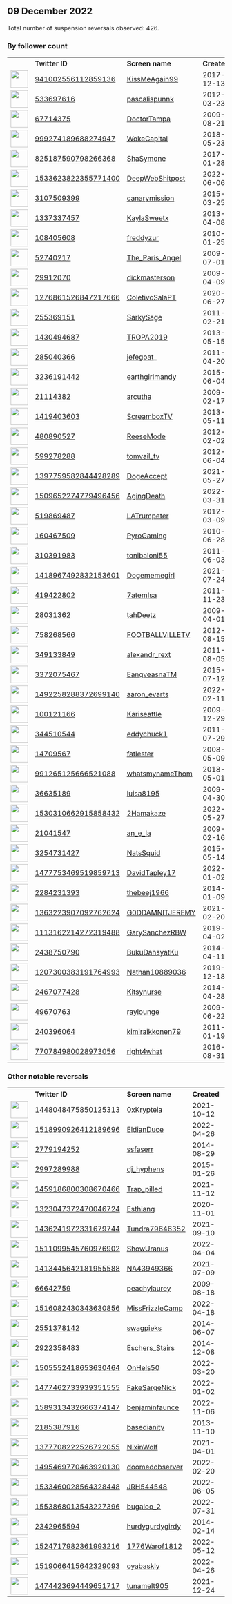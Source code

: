 
## 09 December 2022
Total number of suspension reversals observed: 426.

### By follower count
<table><tr><th></th><th align="left">Twitter ID</th><th align="left">Screen name</th>
<th align="left">Created</th><th align="left">Status</th><th align="left">Suspended</th><th align="left">Followers</th>
<tr><td><a href="https://pbs.twimg.com/profile_images/1455207188981555204/rR9GAXTY_normal.jpg"><img src="https://pbs.twimg.com/profile_images/1455207188981555204/rR9GAXTY_normal.jpg" width="40px" height="40px" align="center"/></a></td><td><a href="https://twitter.com/intent/user?user_id=941002556112859136">941002556112859136</a></td><td><a href="https://twitter.com/KissMeAgain99">KissMeAgain99</a></td><td>2017-12-13</td><td align="center"></td><td>2022-09-23</td><td>246863</td></tr>
<tr><td><a href="https://pbs.twimg.com/profile_images/1646941734864314368/K7HmIL3d_normal.jpg"><img src="https://pbs.twimg.com/profile_images/1646941734864314368/K7HmIL3d_normal.jpg" width="40px" height="40px" align="center"/></a></td><td><a href="https://twitter.com/intent/user?user_id=533697616">533697616</a></td><td><a href="https://twitter.com/pascalispunnk">pascalispunnk</a></td><td>2012-03-23</td><td align="center"></td><td></td><td>67368</td></tr>
<tr><td><a href="https://pbs.twimg.com/profile_images/1625200758978146304/4EHIdmgf_normal.jpg"><img src="https://pbs.twimg.com/profile_images/1625200758978146304/4EHIdmgf_normal.jpg" width="40px" height="40px" align="center"/></a></td><td><a href="https://twitter.com/intent/user?user_id=67714375">67714375</a></td><td><a href="https://twitter.com/DoctorTampa">DoctorTampa</a></td><td>2009-08-21</td><td align="center"></td><td></td><td>58682</td></tr>
<tr><td><a href="https://pbs.twimg.com/profile_images/1273319766225272832/IPWNNme6_normal.jpg"><img src="https://pbs.twimg.com/profile_images/1273319766225272832/IPWNNme6_normal.jpg" width="40px" height="40px" align="center"/></a></td><td><a href="https://twitter.com/intent/user?user_id=999274189688274947">999274189688274947</a></td><td><a href="https://twitter.com/WokeCapital">WokeCapital</a></td><td>2018-05-23</td><td align="center"></td><td></td><td>41459</td></tr>
<tr><td><a href="https://pbs.twimg.com/profile_images/1602212029456125952/xXpKM0D3_normal.jpg"><img src="https://pbs.twimg.com/profile_images/1602212029456125952/xXpKM0D3_normal.jpg" width="40px" height="40px" align="center"/></a></td><td><a href="https://twitter.com/intent/user?user_id=825187590798266368">825187590798266368</a></td><td><a href="https://twitter.com/ShaSymone">ShaSymone</a></td><td>2017-01-28</td><td align="center"></td><td></td><td>34300</td></tr>
<tr><td><a href="https://pbs.twimg.com/profile_images/1636129797095976961/i_hzR6SP_normal.jpg"><img src="https://pbs.twimg.com/profile_images/1636129797095976961/i_hzR6SP_normal.jpg" width="40px" height="40px" align="center"/></a></td><td><a href="https://twitter.com/intent/user?user_id=1533623822355771400">1533623822355771400</a></td><td><a href="https://twitter.com/DeepWebShitpost">DeepWebShitpost</a></td><td>2022-06-06</td><td align="center"></td><td>2022-09-05</td><td>29280</td></tr>
<tr><td><a href="https://pbs.twimg.com/profile_images/876730611683086336/6GNIJunB_normal.jpg"><img src="https://pbs.twimg.com/profile_images/876730611683086336/6GNIJunB_normal.jpg" width="40px" height="40px" align="center"/></a></td><td><a href="https://twitter.com/intent/user?user_id=3107509399">3107509399</a></td><td><a href="https://twitter.com/canarymission">canarymission</a></td><td>2015-03-25</td><td align="center"></td><td>2022-12-08</td><td>27834</td></tr>
<tr><td><a href="https://pbs.twimg.com/profile_images/1626273480655208453/FVYFNhgO_normal.jpg"><img src="https://pbs.twimg.com/profile_images/1626273480655208453/FVYFNhgO_normal.jpg" width="40px" height="40px" align="center"/></a></td><td><a href="https://twitter.com/intent/user?user_id=1337337457">1337337457</a></td><td><a href="https://twitter.com/KaylaSweetx">KaylaSweetx</a></td><td>2013-04-08</td><td align="center"></td><td></td><td>27101</td></tr>
<tr><td><a href="https://pbs.twimg.com/profile_images/512772477563305984/j5pnCZZy_normal.jpeg"><img src="https://pbs.twimg.com/profile_images/512772477563305984/j5pnCZZy_normal.jpeg" width="40px" height="40px" align="center"/></a></td><td><a href="https://twitter.com/intent/user?user_id=108405608">108405608</a></td><td><a href="https://twitter.com/freddyzur">freddyzur</a></td><td>2010-01-25</td><td align="center"></td><td>2022-11-24</td><td>26696</td></tr>
<tr><td><a href="https://pbs.twimg.com/profile_images/1489564165/image_normal.jpg"><img src="https://pbs.twimg.com/profile_images/1489564165/image_normal.jpg" width="40px" height="40px" align="center"/></a></td><td><a href="https://twitter.com/intent/user?user_id=52740217">52740217</a></td><td><a href="https://twitter.com/The_Paris_Angel">The_Paris_Angel</a></td><td>2009-07-01</td><td align="center"></td><td></td><td>25345</td></tr>
<tr><td><a href="https://pbs.twimg.com/profile_images/130045270/dickhead-shirt_normal.jpg"><img src="https://pbs.twimg.com/profile_images/130045270/dickhead-shirt_normal.jpg" width="40px" height="40px" align="center"/></a></td><td><a href="https://twitter.com/intent/user?user_id=29912070">29912070</a></td><td><a href="https://twitter.com/dickmasterson">dickmasterson</a></td><td>2009-04-09</td><td align="center"></td><td></td><td>24629</td></tr>
<tr><td><a href="https://pbs.twimg.com/profile_images/1555608242427936770/0V2M-ih5_normal.jpg"><img src="https://pbs.twimg.com/profile_images/1555608242427936770/0V2M-ih5_normal.jpg" width="40px" height="40px" align="center"/></a></td><td><a href="https://twitter.com/intent/user?user_id=1276861526847217666">1276861526847217666</a></td><td><a href="https://twitter.com/ColetivoSalaPT">ColetivoSalaPT</a></td><td>2020-06-27</td><td align="center"></td><td>2022-09-16</td><td>22553</td></tr>
<tr><td><a href="https://pbs.twimg.com/profile_images/1531425314886193152/o41f7jZB_normal.jpg"><img src="https://pbs.twimg.com/profile_images/1531425314886193152/o41f7jZB_normal.jpg" width="40px" height="40px" align="center"/></a></td><td><a href="https://twitter.com/intent/user?user_id=255369151">255369151</a></td><td><a href="https://twitter.com/SarkySage">SarkySage</a></td><td>2011-02-21</td><td align="center"></td><td>2022-09-20</td><td>21310</td></tr>
<tr><td><a href="https://pbs.twimg.com/profile_images/1624654607086485504/BLcKXTui_normal.jpg"><img src="https://pbs.twimg.com/profile_images/1624654607086485504/BLcKXTui_normal.jpg" width="40px" height="40px" align="center"/></a></td><td><a href="https://twitter.com/intent/user?user_id=1430494687">1430494687</a></td><td><a href="https://twitter.com/TROPA2019">TROPA2019</a></td><td>2013-05-15</td><td align="center"></td><td>2022-11-24</td><td>21009</td></tr>
<tr><td><a href="https://pbs.twimg.com/profile_images/1476918171672223796/N_heVdct_normal.jpg"><img src="https://pbs.twimg.com/profile_images/1476918171672223796/N_heVdct_normal.jpg" width="40px" height="40px" align="center"/></a></td><td><a href="https://twitter.com/intent/user?user_id=285040366">285040366</a></td><td><a href="https://twitter.com/jefegoat_">jefegoat_</a></td><td>2011-04-20</td><td align="center"></td><td>2022-03-26</td><td>20807</td></tr>
<tr><td><a href="https://pbs.twimg.com/profile_images/1645442225403199491/GwtH70o7_normal.jpg"><img src="https://pbs.twimg.com/profile_images/1645442225403199491/GwtH70o7_normal.jpg" width="40px" height="40px" align="center"/></a></td><td><a href="https://twitter.com/intent/user?user_id=3236191442">3236191442</a></td><td><a href="https://twitter.com/earthgirlmandy">earthgirlmandy</a></td><td>2015-06-04</td><td align="center"></td><td>2022-12-05</td><td>17951</td></tr>
<tr><td><a href="https://pbs.twimg.com/profile_images/1056225141183692800/4cKqgFgb_normal.jpg"><img src="https://pbs.twimg.com/profile_images/1056225141183692800/4cKqgFgb_normal.jpg" width="40px" height="40px" align="center"/></a></td><td><a href="https://twitter.com/intent/user?user_id=21114382">21114382</a></td><td><a href="https://twitter.com/arcutha">arcutha</a></td><td>2009-02-17</td><td align="center"></td><td>2022-10-29</td><td>17297</td></tr>
<tr><td><a href="https://pbs.twimg.com/profile_images/1569745061302226945/nbe1030S_normal.jpg"><img src="https://pbs.twimg.com/profile_images/1569745061302226945/nbe1030S_normal.jpg" width="40px" height="40px" align="center"/></a></td><td><a href="https://twitter.com/intent/user?user_id=1419403603">1419403603</a></td><td><a href="https://twitter.com/ScreamboxTV">ScreamboxTV</a></td><td>2013-05-11</td><td align="center"></td><td>2022-12-01</td><td>16751</td></tr>
<tr><td><a href="https://pbs.twimg.com/profile_images/1104559576056295429/56_tgwmN_normal.jpg"><img src="https://pbs.twimg.com/profile_images/1104559576056295429/56_tgwmN_normal.jpg" width="40px" height="40px" align="center"/></a></td><td><a href="https://twitter.com/intent/user?user_id=480890527">480890527</a></td><td><a href="https://twitter.com/ReeseMode">ReeseMode</a></td><td>2012-02-02</td><td align="center"></td><td></td><td>16218</td></tr>
<tr><td><a href="https://pbs.twimg.com/profile_images/1604642008231976960/hGD_KZDI_normal.jpg"><img src="https://pbs.twimg.com/profile_images/1604642008231976960/hGD_KZDI_normal.jpg" width="40px" height="40px" align="center"/></a></td><td><a href="https://twitter.com/intent/user?user_id=599278288">599278288</a></td><td><a href="https://twitter.com/tomvail_tv">tomvail_tv</a></td><td>2012-06-04</td><td align="center"></td><td></td><td>13298</td></tr>
<tr><td><a href="https://pbs.twimg.com/profile_images/1637652263651930112/ToFFAc09_normal.jpg"><img src="https://pbs.twimg.com/profile_images/1637652263651930112/ToFFAc09_normal.jpg" width="40px" height="40px" align="center"/></a></td><td><a href="https://twitter.com/intent/user?user_id=1397759582844428289">1397759582844428289</a></td><td><a href="https://twitter.com/DogeAccept">DogeAccept</a></td><td>2021-05-27</td><td align="center"></td><td>2022-12-05</td><td>13064</td></tr>
<tr><td><a href="https://pbs.twimg.com/profile_images/1591572666204540928/ziphlkli_normal.png"><img src="https://pbs.twimg.com/profile_images/1591572666204540928/ziphlkli_normal.png" width="40px" height="40px" align="center"/></a></td><td><a href="https://twitter.com/intent/user?user_id=1509652274779496456">1509652274779496456</a></td><td><a href="https://twitter.com/AgingDeath">AgingDeath</a></td><td>2022-03-31</td><td align="center"></td><td>2022-11-27</td><td>12572</td></tr>
<tr><td><a href="https://pbs.twimg.com/profile_images/1074376525498114049/Gx7_xsyC_normal.jpg"><img src="https://pbs.twimg.com/profile_images/1074376525498114049/Gx7_xsyC_normal.jpg" width="40px" height="40px" align="center"/></a></td><td><a href="https://twitter.com/intent/user?user_id=519869487">519869487</a></td><td><a href="https://twitter.com/LATrumpeter">LATrumpeter</a></td><td>2012-03-09</td><td align="center"></td><td>2022-10-29</td><td>12053</td></tr>
<tr><td><a href="https://pbs.twimg.com/profile_images/1354889270482399235/qA_1FaLO_normal.jpg"><img src="https://pbs.twimg.com/profile_images/1354889270482399235/qA_1FaLO_normal.jpg" width="40px" height="40px" align="center"/></a></td><td><a href="https://twitter.com/intent/user?user_id=160467509">160467509</a></td><td><a href="https://twitter.com/PyroGaming">PyroGaming</a></td><td>2010-06-28</td><td align="center"></td><td></td><td>9895</td></tr>
<tr><td><a href="https://pbs.twimg.com/profile_images/1648779937501814787/5NWQzdoj_normal.jpg"><img src="https://pbs.twimg.com/profile_images/1648779937501814787/5NWQzdoj_normal.jpg" width="40px" height="40px" align="center"/></a></td><td><a href="https://twitter.com/intent/user?user_id=310391983">310391983</a></td><td><a href="https://twitter.com/tonibaloni55">tonibaloni55</a></td><td>2011-06-03</td><td align="center"></td><td></td><td>8891</td></tr>
<tr><td><a href="https://pbs.twimg.com/profile_images/1507341477240000515/gorjTQs9_normal.jpg"><img src="https://pbs.twimg.com/profile_images/1507341477240000515/gorjTQs9_normal.jpg" width="40px" height="40px" align="center"/></a></td><td><a href="https://twitter.com/intent/user?user_id=1418967492832153601">1418967492832153601</a></td><td><a href="https://twitter.com/Dogememegirl">Dogememegirl</a></td><td>2021-07-24</td><td align="center"></td><td>2022-12-05</td><td>8798</td></tr>
<tr><td><a href="https://pbs.twimg.com/profile_images/1649692256855531520/BdcSAxQw_normal.jpg"><img src="https://pbs.twimg.com/profile_images/1649692256855531520/BdcSAxQw_normal.jpg" width="40px" height="40px" align="center"/></a></td><td><a href="https://twitter.com/intent/user?user_id=419422802">419422802</a></td><td><a href="https://twitter.com/7atemIsa">7atemIsa</a></td><td>2011-11-23</td><td align="center"></td><td>2022-12-04</td><td>8512</td></tr>
<tr><td><a href="https://pbs.twimg.com/profile_images/1895933365/Obama_baby2_normal.jpg"><img src="https://pbs.twimg.com/profile_images/1895933365/Obama_baby2_normal.jpg" width="40px" height="40px" align="center"/></a></td><td><a href="https://twitter.com/intent/user?user_id=28031362">28031362</a></td><td><a href="https://twitter.com/tahDeetz">tahDeetz</a></td><td>2009-04-01</td><td align="center"></td><td></td><td>7316</td></tr>
<tr><td><a href="https://pbs.twimg.com/profile_images/1093266416369844224/viPyqUma_normal.jpg"><img src="https://pbs.twimg.com/profile_images/1093266416369844224/viPyqUma_normal.jpg" width="40px" height="40px" align="center"/></a></td><td><a href="https://twitter.com/intent/user?user_id=758268566">758268566</a></td><td><a href="https://twitter.com/FOOTBALLVILLETV">FOOTBALLVILLETV</a></td><td>2012-08-15</td><td align="center"></td><td></td><td>6402</td></tr>
<tr><td><a href="https://pbs.twimg.com/profile_images/1649178296314126341/hOpqQhtG_normal.jpg"><img src="https://pbs.twimg.com/profile_images/1649178296314126341/hOpqQhtG_normal.jpg" width="40px" height="40px" align="center"/></a></td><td><a href="https://twitter.com/intent/user?user_id=349133849">349133849</a></td><td><a href="https://twitter.com/alexandr_rext">alexandr_rext</a></td><td>2011-08-05</td><td align="center"></td><td>2022-11-08</td><td>6392</td></tr>
<tr><td><a href="https://pbs.twimg.com/profile_images/1525831504256913408/ZSabxCvY_normal.jpg"><img src="https://pbs.twimg.com/profile_images/1525831504256913408/ZSabxCvY_normal.jpg" width="40px" height="40px" align="center"/></a></td><td><a href="https://twitter.com/intent/user?user_id=3372075467">3372075467</a></td><td><a href="https://twitter.com/EangveasnaTM">EangveasnaTM</a></td><td>2015-07-12</td><td align="center"></td><td>2022-11-08</td><td>6375</td></tr>
<tr><td><a href="https://pbs.twimg.com/profile_images/1568450431378145283/Ssf1pza-_normal.jpg"><img src="https://pbs.twimg.com/profile_images/1568450431378145283/Ssf1pza-_normal.jpg" width="40px" height="40px" align="center"/></a></td><td><a href="https://twitter.com/intent/user?user_id=1492258288372699140">1492258288372699140</a></td><td><a href="https://twitter.com/aaron_evarts">aaron_evarts</a></td><td>2022-02-11</td><td align="center"></td><td>2022-10-12</td><td>6239</td></tr>
<tr><td><a href="https://pbs.twimg.com/profile_images/1608967405547704321/yUCKW4TK_normal.jpg"><img src="https://pbs.twimg.com/profile_images/1608967405547704321/yUCKW4TK_normal.jpg" width="40px" height="40px" align="center"/></a></td><td><a href="https://twitter.com/intent/user?user_id=100121166">100121166</a></td><td><a href="https://twitter.com/Kariseattle">Kariseattle</a></td><td>2009-12-29</td><td align="center"></td><td></td><td>5959</td></tr>
<tr><td><a href="https://pbs.twimg.com/profile_images/962620041026924544/TwyUHFcR_normal.jpg"><img src="https://pbs.twimg.com/profile_images/962620041026924544/TwyUHFcR_normal.jpg" width="40px" height="40px" align="center"/></a></td><td><a href="https://twitter.com/intent/user?user_id=344510544">344510544</a></td><td><a href="https://twitter.com/eddychuck1">eddychuck1</a></td><td>2011-07-29</td><td align="center"></td><td></td><td>5724</td></tr>
<tr><td><a href="https://pbs.twimg.com/profile_images/1302311952430108674/K6_yZU48_normal.jpg"><img src="https://pbs.twimg.com/profile_images/1302311952430108674/K6_yZU48_normal.jpg" width="40px" height="40px" align="center"/></a></td><td><a href="https://twitter.com/intent/user?user_id=14709567">14709567</a></td><td><a href="https://twitter.com/fatlester">fatlester</a></td><td>2008-05-09</td><td align="center"></td><td>2022-10-29</td><td>5285</td></tr>
<tr><td><a href="https://pbs.twimg.com/profile_images/1058634977393311744/e-hGmmr0_normal.jpg"><img src="https://pbs.twimg.com/profile_images/1058634977393311744/e-hGmmr0_normal.jpg" width="40px" height="40px" align="center"/></a></td><td><a href="https://twitter.com/intent/user?user_id=991265125666521088">991265125666521088</a></td><td><a href="https://twitter.com/whatsmynameThom">whatsmynameThom</a></td><td>2018-05-01</td><td align="center"></td><td>2022-12-03</td><td>4342</td></tr>
<tr><td><a href="https://pbs.twimg.com/profile_images/1410920271909900290/bs0vz9vG_normal.jpg"><img src="https://pbs.twimg.com/profile_images/1410920271909900290/bs0vz9vG_normal.jpg" width="40px" height="40px" align="center"/></a></td><td><a href="https://twitter.com/intent/user?user_id=36635189">36635189</a></td><td><a href="https://twitter.com/luisa8195">luisa8195</a></td><td>2009-04-30</td><td align="center"></td><td>2022-10-29</td><td>4263</td></tr>
<tr><td><a href="https://pbs.twimg.com/profile_images/1555199964451676161/UO7RDEXu_normal.jpg"><img src="https://pbs.twimg.com/profile_images/1555199964451676161/UO7RDEXu_normal.jpg" width="40px" height="40px" align="center"/></a></td><td><a href="https://twitter.com/intent/user?user_id=1530310662915858432">1530310662915858432</a></td><td><a href="https://twitter.com/2Hamakaze">2Hamakaze</a></td><td>2022-05-27</td><td align="center">🚫</td><td>2022-12-03</td><td>4166</td></tr>
<tr><td><a href="https://pbs.twimg.com/profile_images/1603722056171937794/D2lj7Ory_normal.jpg"><img src="https://pbs.twimg.com/profile_images/1603722056171937794/D2lj7Ory_normal.jpg" width="40px" height="40px" align="center"/></a></td><td><a href="https://twitter.com/intent/user?user_id=21041547">21041547</a></td><td><a href="https://twitter.com/an_e_la">an_e_la</a></td><td>2009-02-16</td><td align="center">🔒👋</td><td></td><td>4069</td></tr>
<tr><td><a href="https://pbs.twimg.com/profile_images/1135283313902542855/kAa0EeOt_normal.png"><img src="https://pbs.twimg.com/profile_images/1135283313902542855/kAa0EeOt_normal.png" width="40px" height="40px" align="center"/></a></td><td><a href="https://twitter.com/intent/user?user_id=3254731427">3254731427</a></td><td><a href="https://twitter.com/NatsSquid">NatsSquid</a></td><td>2015-05-14</td><td align="center"></td><td></td><td>3704</td></tr>
<tr><td><a href="https://pbs.twimg.com/profile_images/1634765178918273024/13_2NKfJ_normal.jpg"><img src="https://pbs.twimg.com/profile_images/1634765178918273024/13_2NKfJ_normal.jpg" width="40px" height="40px" align="center"/></a></td><td><a href="https://twitter.com/intent/user?user_id=1477753469519859713">1477753469519859713</a></td><td><a href="https://twitter.com/DavidTapley17">DavidTapley17</a></td><td>2022-01-02</td><td align="center">🚫</td><td>2022-12-07</td><td>3493</td></tr>
<tr><td><a href="https://pbs.twimg.com/profile_images/948176568983179266/A0mSTor0_normal.jpg"><img src="https://pbs.twimg.com/profile_images/948176568983179266/A0mSTor0_normal.jpg" width="40px" height="40px" align="center"/></a></td><td><a href="https://twitter.com/intent/user?user_id=2284231393">2284231393</a></td><td><a href="https://twitter.com/thebeej1966">thebeej1966</a></td><td>2014-01-09</td><td align="center"></td><td></td><td>3479</td></tr>
<tr><td><a href="https://pbs.twimg.com/profile_images/1437862313600733184/BAJDA_4X_normal.jpg"><img src="https://pbs.twimg.com/profile_images/1437862313600733184/BAJDA_4X_normal.jpg" width="40px" height="40px" align="center"/></a></td><td><a href="https://twitter.com/intent/user?user_id=1363223907092762624">1363223907092762624</a></td><td><a href="https://twitter.com/G0DDAMNITJEREMY">G0DDAMNITJEREMY</a></td><td>2021-02-20</td><td align="center"></td><td>2022-03-23</td><td>3371</td></tr>
<tr><td><a href="https://pbs.twimg.com/profile_images/1600110299776012289/gEZ8_2Kf_normal.jpg"><img src="https://pbs.twimg.com/profile_images/1600110299776012289/gEZ8_2Kf_normal.jpg" width="40px" height="40px" align="center"/></a></td><td><a href="https://twitter.com/intent/user?user_id=1113162214272319488">1113162214272319488</a></td><td><a href="https://twitter.com/GarySanchezRBW">GarySanchezRBW</a></td><td>2019-04-02</td><td align="center"></td><td></td><td>3257</td></tr>
<tr><td><a href="https://pbs.twimg.com/profile_images/1302845991939223559/oH70wafu_normal.jpg"><img src="https://pbs.twimg.com/profile_images/1302845991939223559/oH70wafu_normal.jpg" width="40px" height="40px" align="center"/></a></td><td><a href="https://twitter.com/intent/user?user_id=2438750790">2438750790</a></td><td><a href="https://twitter.com/BukuDahsyatKu">BukuDahsyatKu</a></td><td>2014-04-11</td><td align="center"></td><td>2022-12-02</td><td>3216</td></tr>
<tr><td><a href="https://pbs.twimg.com/profile_images/1385684618205175812/H1MZSJrB_normal.jpg"><img src="https://pbs.twimg.com/profile_images/1385684618205175812/H1MZSJrB_normal.jpg" width="40px" height="40px" align="center"/></a></td><td><a href="https://twitter.com/intent/user?user_id=1207300383191764993">1207300383191764993</a></td><td><a href="https://twitter.com/Nathan10889036">Nathan10889036</a></td><td>2019-12-18</td><td align="center"></td><td>2022-12-05</td><td>3188</td></tr>
<tr><td><a href="https://pbs.twimg.com/profile_images/674290201057878016/IwHmZFl2_normal.jpg"><img src="https://pbs.twimg.com/profile_images/674290201057878016/IwHmZFl2_normal.jpg" width="40px" height="40px" align="center"/></a></td><td><a href="https://twitter.com/intent/user?user_id=2467077428">2467077428</a></td><td><a href="https://twitter.com/Kitsynurse">Kitsynurse</a></td><td>2014-04-28</td><td align="center"></td><td></td><td>3169</td></tr>
<tr><td><a href="https://pbs.twimg.com/profile_images/533747495596486656/kEcvXV6-_normal.jpeg"><img src="https://pbs.twimg.com/profile_images/533747495596486656/kEcvXV6-_normal.jpeg" width="40px" height="40px" align="center"/></a></td><td><a href="https://twitter.com/intent/user?user_id=49670763">49670763</a></td><td><a href="https://twitter.com/raylounge">raylounge</a></td><td>2009-06-22</td><td align="center"></td><td></td><td>3153</td></tr>
<tr><td><a href="https://pbs.twimg.com/profile_images/1232054082812207105/4WDOwGw4_normal.jpg"><img src="https://pbs.twimg.com/profile_images/1232054082812207105/4WDOwGw4_normal.jpg" width="40px" height="40px" align="center"/></a></td><td><a href="https://twitter.com/intent/user?user_id=240396064">240396064</a></td><td><a href="https://twitter.com/kimiraikkonen79">kimiraikkonen79</a></td><td>2011-01-19</td><td align="center"></td><td></td><td>3122</td></tr>
<tr><td><a href="https://pbs.twimg.com/profile_images/1280246581795536896/kUQJ3map_normal.jpg"><img src="https://pbs.twimg.com/profile_images/1280246581795536896/kUQJ3map_normal.jpg" width="40px" height="40px" align="center"/></a></td><td><a href="https://twitter.com/intent/user?user_id=770784980028973056">770784980028973056</a></td><td><a href="https://twitter.com/right4what">right4what</a></td><td>2016-08-31</td><td align="center"></td><td></td><td>3072</td></tr>
</table>

### Other notable reversals
<table><tr><th></th><th align="left">Twitter ID</th><th align="left">Screen name</th>
<th align="left">Created</th><th align="left">Status</th><th align="left">Suspended</th><th align="left">Followers</th>
<tr><td><a href="https://pbs.twimg.com/profile_images/1527057034922844161/vfMmAI-k_normal.jpg"><img src="https://pbs.twimg.com/profile_images/1527057034922844161/vfMmAI-k_normal.jpg" width="40px" height="40px" align="center"/></a></td><td><a href="https://twitter.com/intent/user?user_id=1448048475850125313">1448048475850125313</a></td><td><a href="https://twitter.com/0xKrypteia">0xKrypteia</a></td><td>2021-10-12</td><td align="center">🔒</td><td>2022-06-23</td><td>450</td></tr>
<tr><td><a href="https://pbs.twimg.com/profile_images/1599416544353722369/iqGJ-KwK_normal.jpg"><img src="https://pbs.twimg.com/profile_images/1599416544353722369/iqGJ-KwK_normal.jpg" width="40px" height="40px" align="center"/></a></td><td><a href="https://twitter.com/intent/user?user_id=1518990926412189696">1518990926412189696</a></td><td><a href="https://twitter.com/EldianDuce">EldianDuce</a></td><td>2022-04-26</td><td align="center"></td><td>2022-12-05</td><td>19</td></tr>
<tr><td><a href="https://pbs.twimg.com/profile_images/1362742169216421895/M2TNC-F6_normal.jpg"><img src="https://pbs.twimg.com/profile_images/1362742169216421895/M2TNC-F6_normal.jpg" width="40px" height="40px" align="center"/></a></td><td><a href="https://twitter.com/intent/user?user_id=2779194252">2779194252</a></td><td><a href="https://twitter.com/ssfaserr">ssfaserr</a></td><td>2014-08-29</td><td align="center"></td><td>2022-12-05</td><td>1240</td></tr>
<tr><td><a href="https://pbs.twimg.com/profile_images/1634750863280607232/L3mSpLOx_normal.jpg"><img src="https://pbs.twimg.com/profile_images/1634750863280607232/L3mSpLOx_normal.jpg" width="40px" height="40px" align="center"/></a></td><td><a href="https://twitter.com/intent/user?user_id=2997289988">2997289988</a></td><td><a href="https://twitter.com/dj_hyphens">dj_hyphens</a></td><td>2015-01-26</td><td align="center">🚫</td><td>2022-12-05</td><td>138</td></tr>
<tr><td><a href="https://pbs.twimg.com/profile_images/1597755513420369920/3l5WjLir_normal.jpg"><img src="https://pbs.twimg.com/profile_images/1597755513420369920/3l5WjLir_normal.jpg" width="40px" height="40px" align="center"/></a></td><td><a href="https://twitter.com/intent/user?user_id=1459186800308670466">1459186800308670466</a></td><td><a href="https://twitter.com/Trap_pilled">Trap_pilled</a></td><td>2021-11-12</td><td align="center">🚫</td><td>2022-12-06</td><td>156</td></tr>
<tr><td><a href="https://pbs.twimg.com/profile_images/1325584594503131144/HhVqVhAW_normal.jpg"><img src="https://pbs.twimg.com/profile_images/1325584594503131144/HhVqVhAW_normal.jpg" width="40px" height="40px" align="center"/></a></td><td><a href="https://twitter.com/intent/user?user_id=1323047372470046724">1323047372470046724</a></td><td><a href="https://twitter.com/Esthiang">Esthiang</a></td><td>2020-11-01</td><td align="center"></td><td>2022-12-08</td><td>1012</td></tr>
<tr><td><a href="https://pbs.twimg.com/profile_images/1595437292969238532/OsVo497U_normal.jpg"><img src="https://pbs.twimg.com/profile_images/1595437292969238532/OsVo497U_normal.jpg" width="40px" height="40px" align="center"/></a></td><td><a href="https://twitter.com/intent/user?user_id=1436241972331679744">1436241972331679744</a></td><td><a href="https://twitter.com/Tundra79646352">Tundra79646352</a></td><td>2021-09-10</td><td align="center">🚫</td><td>2022-11-28</td><td>281</td></tr>
<tr><td><a href="https://pbs.twimg.com/profile_images/1618708490209435658/Kh7kAajF_normal.jpg"><img src="https://pbs.twimg.com/profile_images/1618708490209435658/Kh7kAajF_normal.jpg" width="40px" height="40px" align="center"/></a></td><td><a href="https://twitter.com/intent/user?user_id=1511099545760976902">1511099545760976902</a></td><td><a href="https://twitter.com/ShowUranus">ShowUranus</a></td><td>2022-04-04</td><td align="center"></td><td>2022-12-02</td><td>827</td></tr>
<tr><td><a href="https://pbs.twimg.com/profile_images/1586882057157869571/ay0tqioc_normal.jpg"><img src="https://pbs.twimg.com/profile_images/1586882057157869571/ay0tqioc_normal.jpg" width="40px" height="40px" align="center"/></a></td><td><a href="https://twitter.com/intent/user?user_id=1413445642181955588">1413445642181955588</a></td><td><a href="https://twitter.com/NA43949366">NA43949366</a></td><td>2021-07-09</td><td align="center"></td><td>2022-12-03</td><td>47</td></tr>
<tr><td><a href="https://pbs.twimg.com/profile_images/1119281677400854529/bdsqXZTy_normal.png"><img src="https://pbs.twimg.com/profile_images/1119281677400854529/bdsqXZTy_normal.png" width="40px" height="40px" align="center"/></a></td><td><a href="https://twitter.com/intent/user?user_id=66642759">66642759</a></td><td><a href="https://twitter.com/peachylaurey">peachylaurey</a></td><td>2009-08-18</td><td align="center"></td><td>2022-12-05</td><td>1814</td></tr>
<tr><td><a href="https://pbs.twimg.com/profile_images/1638647822772846594/jHcVqDZi_normal.jpg"><img src="https://pbs.twimg.com/profile_images/1638647822772846594/jHcVqDZi_normal.jpg" width="40px" height="40px" align="center"/></a></td><td><a href="https://twitter.com/intent/user?user_id=1516082430343630856">1516082430343630856</a></td><td><a href="https://twitter.com/MissFrizzleCamp">MissFrizzleCamp</a></td><td>2022-04-18</td><td align="center"></td><td>2022-12-05</td><td>813</td></tr>
<tr><td><a href="https://pbs.twimg.com/profile_images/1395925689975676928/WOQTCUXy_normal.jpg"><img src="https://pbs.twimg.com/profile_images/1395925689975676928/WOQTCUXy_normal.jpg" width="40px" height="40px" align="center"/></a></td><td><a href="https://twitter.com/intent/user?user_id=2551378142">2551378142</a></td><td><a href="https://twitter.com/swagpieks">swagpieks</a></td><td>2014-06-07</td><td align="center"></td><td>2022-12-05</td><td>213</td></tr>
<tr><td><a href="https://pbs.twimg.com/profile_images/1548586641031593984/Ovtnl3Vw_normal.jpg"><img src="https://pbs.twimg.com/profile_images/1548586641031593984/Ovtnl3Vw_normal.jpg" width="40px" height="40px" align="center"/></a></td><td><a href="https://twitter.com/intent/user?user_id=2922358483">2922358483</a></td><td><a href="https://twitter.com/Eschers_Stairs">Eschers_Stairs</a></td><td>2014-12-08</td><td align="center">👋</td><td>2022-11-26</td><td>74</td></tr>
<tr><td><a href="https://pbs.twimg.com/profile_images/1505566630905999360/SwKGBtEv_normal.jpg"><img src="https://pbs.twimg.com/profile_images/1505566630905999360/SwKGBtEv_normal.jpg" width="40px" height="40px" align="center"/></a></td><td><a href="https://twitter.com/intent/user?user_id=1505552418653630464">1505552418653630464</a></td><td><a href="https://twitter.com/OnHels50">OnHels50</a></td><td>2022-03-20</td><td align="center"></td><td>2022-12-04</td><td>1326</td></tr>
<tr><td><a href="https://pbs.twimg.com/profile_images/1650351807246499841/-wKLB4-y_normal.jpg"><img src="https://pbs.twimg.com/profile_images/1650351807246499841/-wKLB4-y_normal.jpg" width="40px" height="40px" align="center"/></a></td><td><a href="https://twitter.com/intent/user?user_id=1477462733939351555">1477462733939351555</a></td><td><a href="https://twitter.com/FakeSargeNick">FakeSargeNick</a></td><td>2022-01-02</td><td align="center"></td><td>2022-12-01</td><td>1161</td></tr>
<tr><td><a href="https://pbs.twimg.com/profile_images/1625658636201521152/piDi4MUk_normal.jpg"><img src="https://pbs.twimg.com/profile_images/1625658636201521152/piDi4MUk_normal.jpg" width="40px" height="40px" align="center"/></a></td><td><a href="https://twitter.com/intent/user?user_id=1589313432666374147">1589313432666374147</a></td><td><a href="https://twitter.com/benjaminfaunce">benjaminfaunce</a></td><td>2022-11-06</td><td align="center"></td><td>2022-12-05</td><td>173</td></tr>
<tr><td><a href="https://pbs.twimg.com/profile_images/1642263281514553344/PaEvm5tb_normal.jpg"><img src="https://pbs.twimg.com/profile_images/1642263281514553344/PaEvm5tb_normal.jpg" width="40px" height="40px" align="center"/></a></td><td><a href="https://twitter.com/intent/user?user_id=2185387916">2185387916</a></td><td><a href="https://twitter.com/basedianity">basedianity</a></td><td>2013-11-10</td><td align="center"></td><td>2022-12-06</td><td>152</td></tr>
<tr><td><a href="https://pbs.twimg.com/profile_images/1377718820958261250/BBZ0wgVw_normal.jpg"><img src="https://pbs.twimg.com/profile_images/1377718820958261250/BBZ0wgVw_normal.jpg" width="40px" height="40px" align="center"/></a></td><td><a href="https://twitter.com/intent/user?user_id=1377708222526722055">1377708222526722055</a></td><td><a href="https://twitter.com/NixinWolf">NixinWolf</a></td><td>2021-04-01</td><td align="center"></td><td>2022-12-05</td><td>2733</td></tr>
<tr><td><a href="https://pbs.twimg.com/profile_images/1648062318591332356/4el72gqy_normal.jpg"><img src="https://pbs.twimg.com/profile_images/1648062318591332356/4el72gqy_normal.jpg" width="40px" height="40px" align="center"/></a></td><td><a href="https://twitter.com/intent/user?user_id=1495469770463920130">1495469770463920130</a></td><td><a href="https://twitter.com/doomedobserver">doomedobserver</a></td><td>2022-02-20</td><td align="center"></td><td>2022-10-19</td><td>116</td></tr>
<tr><td><a href="https://pbs.twimg.com/profile_images/1533898835742932995/HVRBDQUM_normal.jpg"><img src="https://pbs.twimg.com/profile_images/1533898835742932995/HVRBDQUM_normal.jpg" width="40px" height="40px" align="center"/></a></td><td><a href="https://twitter.com/intent/user?user_id=1533460028564328448">1533460028564328448</a></td><td><a href="https://twitter.com/JRH544548">JRH544548</a></td><td>2022-06-05</td><td align="center"></td><td>2022-12-07</td><td>2031</td></tr>
<tr><td><a href="https://pbs.twimg.com/profile_images/1608791668983042048/gw5_FhrG_normal.jpg"><img src="https://pbs.twimg.com/profile_images/1608791668983042048/gw5_FhrG_normal.jpg" width="40px" height="40px" align="center"/></a></td><td><a href="https://twitter.com/intent/user?user_id=1553868013543227396">1553868013543227396</a></td><td><a href="https://twitter.com/bugaloo_2">bugaloo_2</a></td><td>2022-07-31</td><td align="center"></td><td>2022-12-05</td><td>1389</td></tr>
<tr><td><a href="https://pbs.twimg.com/profile_images/1425994885732225024/Mr6FNmQo_normal.jpg"><img src="https://pbs.twimg.com/profile_images/1425994885732225024/Mr6FNmQo_normal.jpg" width="40px" height="40px" align="center"/></a></td><td><a href="https://twitter.com/intent/user?user_id=2342965594">2342965594</a></td><td><a href="https://twitter.com/hurdygurdygirdy">hurdygurdygirdy</a></td><td>2014-02-14</td><td align="center"></td><td>2022-12-07</td><td>3</td></tr>
<tr><td><a href="https://pbs.twimg.com/profile_images/1524718243730100225/t0FqsjV6_normal.jpg"><img src="https://pbs.twimg.com/profile_images/1524718243730100225/t0FqsjV6_normal.jpg" width="40px" height="40px" align="center"/></a></td><td><a href="https://twitter.com/intent/user?user_id=1524717982361993216">1524717982361993216</a></td><td><a href="https://twitter.com/1776Warof1812">1776Warof1812</a></td><td>2022-05-12</td><td align="center"></td><td>2022-11-14</td><td>2057</td></tr>
<tr><td><a href="https://pbs.twimg.com/profile_images/1592298789007663104/GSYL-VxG_normal.jpg"><img src="https://pbs.twimg.com/profile_images/1592298789007663104/GSYL-VxG_normal.jpg" width="40px" height="40px" align="center"/></a></td><td><a href="https://twitter.com/intent/user?user_id=1519066415642329093">1519066415642329093</a></td><td><a href="https://twitter.com/oyabaskly">oyabaskly</a></td><td>2022-04-26</td><td align="center">🚫</td><td>2022-11-18</td><td>52</td></tr>
<tr><td><a href="https://pbs.twimg.com/profile_images/1493734280651968513/UmM4aiGe_normal.jpg"><img src="https://pbs.twimg.com/profile_images/1493734280651968513/UmM4aiGe_normal.jpg" width="40px" height="40px" align="center"/></a></td><td><a href="https://twitter.com/intent/user?user_id=1474423694449651717">1474423694449651717</a></td><td><a href="https://twitter.com/tunamelt905">tunamelt905</a></td><td>2021-12-24</td><td align="center"></td><td>2022-12-05</td><td>563</td></tr>
</table>
